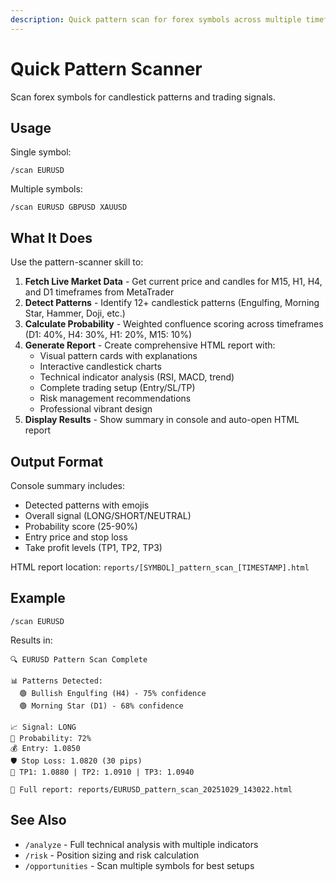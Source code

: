 ```yaml
---
description: Quick pattern scan for forex symbols across multiple timeframes
---
```


# Quick Pattern Scanner

Scan forex symbols for candlestick patterns and trading signals.

## Usage

Single symbol:
```
/scan EURUSD
```

Multiple symbols:
```
/scan EURUSD GBPUSD XAUUSD
```

## What It Does

Use the pattern-scanner skill to:

1. **Fetch Live Market Data** - Get current price and candles for M15, H1, H4, and D1 timeframes from MetaTrader
2. **Detect Patterns** - Identify 12+ candlestick patterns (Engulfing, Morning Star, Hammer, Doji, etc.)
3. **Calculate Probability** - Weighted confluence scoring across timeframes (D1: 40%, H4: 30%, H1: 20%, M15: 10%)
4. **Generate Report** - Create comprehensive HTML report with:
   - Visual pattern cards with explanations
   - Interactive candlestick charts
   - Technical indicator analysis (RSI, MACD, trend)
   - Complete trading setup (Entry/SL/TP)
   - Risk management recommendations
   - Professional vibrant design
5. **Display Results** - Show summary in console and auto-open HTML report

## Output Format

Console summary includes:
- Detected patterns with emojis
- Overall signal (LONG/SHORT/NEUTRAL)
- Probability score (25-90%)
- Entry price and stop loss
- Take profit levels (TP1, TP2, TP3)

HTML report location: `reports/[SYMBOL]_pattern_scan_[TIMESTAMP].html`

## Example

```
/scan EURUSD
```

Results in:
```
🔍 EURUSD Pattern Scan Complete

📊 Patterns Detected:
  🟢 Bullish Engulfing (H4) - 75% confidence
  🟢 Morning Star (D1) - 68% confidence

📈 Signal: LONG
🎯 Probability: 72%
💰 Entry: 1.0850
🛡️ Stop Loss: 1.0820 (30 pips)
🎯 TP1: 1.0880 | TP2: 1.0910 | TP3: 1.0940

📄 Full report: reports/EURUSD_pattern_scan_20251029_143022.html
```

## See Also

- `/analyze` - Full technical analysis with multiple indicators
- `/risk` - Position sizing and risk calculation
- `/opportunities` - Scan multiple symbols for best setups

